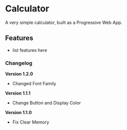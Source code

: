 # Calculator

A very simple calculator, built as a Progressive Web App.

## Features

- list features here

### Changelog

**Version 1.2.0**

- Changed Font Family

**Version 1.1.1**

- Change Button and Display Color

**Version 1.1.0**

- Fix Clear Memory
